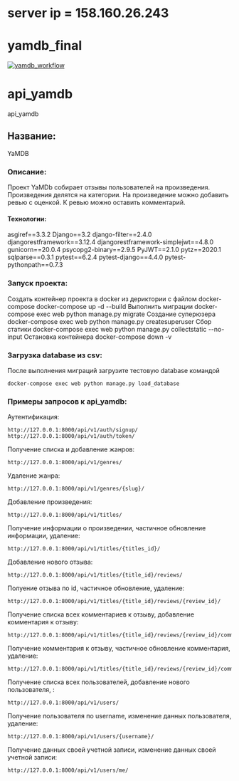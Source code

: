 # server ip = 158.160.26.243

# yamdb_final
[![yamdb_workflow](https://github.com/PostHaineku/yamdb_final/actions/workflows/yamdb_workflow.yml/badge.svg)](https://github.com/PostHaineku/yamdb_final/actions/workflows/yamdb_workflow.yml)

# api_yamdb
api_yamdb
## Название:
YaMDB
### Описание:
Проект YaMDb собирает отзывы пользователей на произведения. Произведения делятся на категории. 
На произведение можно добавить ревью с оценкой. К ревью можно оставить комментарий.
#### Технологии:
asgiref==3.3.2
Django==3.2
django-filter==2.4.0
djangorestframework==3.12.4
djangorestframework-simplejwt==4.8.0
gunicorn==20.0.4
psycopg2-binary==2.9.5
PyJWT==2.1.0
pytz==2020.1
sqlparse==0.3.1
pytest==6.2.4
pytest-django==4.4.0
pytest-pythonpath==0.7.3
### Запуск проекта:
Создать контейнер проекта в docker из дериктории с файлом docker-compose
docker-compose up -d --build
Выполнить миграции
docker-compose exec web python manage.py migrate
Создание суперюзера
docker-compose exec web python manage.py createsuperuser
Сбор статики
docker-compose exec web python manage.py collectstatic --no-input
Остановка контейнера
docker-compose down -v
### Загрузка database из csv:
После выполнения миграций загрузите тестовую database командой
```
docker-compose exec web python manage.py load_database
```
### Примеры запросов к api_yamdb:

Аутентификация:
```
http://127.0.0.1:8000/api/v1/auth/signup/
http://127.0.0.1:8000/api/v1/auth/token/
```

Получение списка и добавление жанров:
```
http://127.0.0.1:8000/api/v1/genres/
```

Удаление жанра:
```
http://127.0.0.1:8000/api/v1/genres/{slug}/
```

Добавление произведения:
```
http://127.0.0.1:8000/api/v1/titles/
```

Получение информации о произведении, частичное обновление информации, удаление:
```
http://127.0.0.1:8000/api/v1/titles/{titles_id}/
```

Добавление нового отзыва:
```
http://127.0.0.1:8000/api/v1/titles/{title_id}/reviews/
```

Полуение отзыва по id, частичное обновление, удаление:
```
http://127.0.0.1:8000/api/v1/titles/{title_id}/reviews/{review_id}/
```

Получение списка всех комментариев к отзыву, добавление комментария к отзыву:
```
http://127.0.0.1:8000/api/v1/titles/{title_id}/reviews/{review_id}/comments/
```

Получение комментария к отзыву, частичное обновление комментария, удаление:
```
http://127.0.0.1:8000/api/v1/titles/{title_id}/reviews/{review_id}/comments/{comment_id}/
```

Получение списка всех пользователей, добавление нового пользователя, :
```
http://127.0.0.1:8000/api/v1/users/
```

Получение пользователя по username, изменение данных пользователя, удаление:
```
http://127.0.0.1:8000/api/v1/users/{username}/
```

Получение данных своей учетной записи, изменение данных своей учетной записи:
```
http://127.0.0.1:8000/api/v1/users/me/
```
